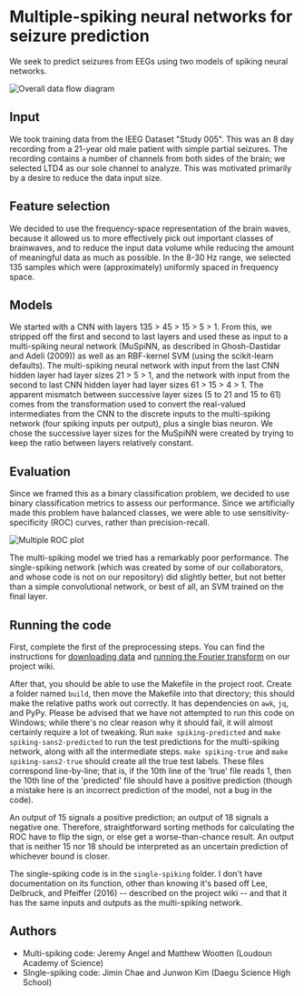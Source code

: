 # Multiple-spiking neural networks for seizure prediction
We seek to predict seizures from EEGs using two models of spiking neural networks.

![Overall data flow diagram](https://cdn.rawgit.com/matthewlw/snn-seizure-prediction/ae4c1623/diagrams/uncolored-flowchart.svg)

## Input

We took training data from the IEEG Dataset "Study 005". This was an 8 day recording from a 21-year old male patient with simple partial seizures. The recording contains a number of channels from both sides of the brain; we selected LTD4 as our sole channel to analyze. This was motivated primarily by a desire to reduce the data input size.

## Feature selection

We decided to use the frequency-space representation of the brain waves, because it allowed us to more effectively pick out important classes of brainwaves, and to reduce the input data volume while reducing the amount of meaningful data as much as possible. In the 8-30 Hz range, we selected 135 samples which were (approximately) uniformly spaced in frequency space.

## Models

We started with a CNN with layers 135 > 45 > 15 > 5 > 1. From this, we stripped off the first and second to last layers and used these as input to a multi-spiking neural network (MuSpiNN, as described in Ghosh-Dastidar and Adeli (2009)) as well as an RBF-kernel SVM (using the scikit-learn defaults). The multi-spiking neural network with input from the last CNN hidden layer had layer sizes 21 > 5 > 1, and the network with input from the second to last CNN hidden layer had layer sizes 61 > 15 > 4 > 1. The apparent mismatch between successive layer sizes (5 to 21 and 15 to 61) comes from the transformation used to convert the real-valued intermediates from the CNN to the discrete inputs to the multi-spiking network (four spiking inputs per output), plus a single bias neuron. We chose the successive layer sizes for the MuSpiNN were created by trying to keep the ratio between layers relatively constant. 

## Evaluation

Since we framed this as a binary classification problem, we decided to use binary classification metrics to assess our performance. Since we artificially made this problem have balanced classes, we were able to use sensitivity-specificity (ROC) curves, rather than precision-recall. 

![Multiple ROC plot](https://cdn.rawgit.com/matthewlw/snn-seizure-prediction/ae4c1623/diagrams/final-roc.svg)

The multi-spiking model we tried has a remarkably poor performance. The single-spiking network (which was created by some of our collaborators, and whose code is not on our repository) did slightly better, but not better than a simple convolutional network, or best of all, an SVM trained on the final layer.

## Running the code

First, complete the first of the preprocessing steps. You can find the instructions for [downloading data](https://github.com/matthewlw/snn-seizure-prediction/wiki/Retrieving-Raw-Data) and [running the Fourier transform](https://github.com/matthewlw/snn-seizure-prediction/wiki/FFT) on our project wiki.

After that, you should be able to use the Makefile in the project root. Create a folder named `build`, then move the Makefile into that directory; this should make the relative paths work out correctly. It has dependencies on `awk`, `jq`, and PyPy. Please be advised that we have not attempted to run this code on Windows; while there's no clear reason why it should fail, it will almost certainly require a lot of tweaking. Run `make spiking-predicted` and `make spiking-sans2-predicted` to run the test predictions for the multi-spiking network, along with all the intermediate steps. `make spiking-true` and `make spiking-sans2-true` should create all the true test labels. These files correspond line-by-line; that is, if the 10th line of the 'true' file reads 1, then the 10th line of the 'predicted' file should have a positive prediction (though a mistake here is an incorrect prediction of the model, not a bug in the code). 

An output of 15 signals a positive prediction; an output of 18 signals a negative one. Therefore, straightforward sorting methods for calculating the ROC have to flip the sign, or else get a worse-than-chance result. An output that is neither 15 nor 18 should be interpreted as an uncertain prediction of whichever bound is closer.

The single-spiking code is in the `single-spiking` folder. I don't have documentation on its function, other than knowing it's based off Lee, Delbruck, and Pfeiffer (2016) -- described on the project wiki -- and that it has the same inputs and outputs as the multi-spiking network.

## Authors

- Multi-spiking code: Jeremy Angel and Matthew Wootten (Loudoun Academy of Science)
- SIngle-spiking code: Jimin Chae and Junwon Kim (Daegu Science High School)
